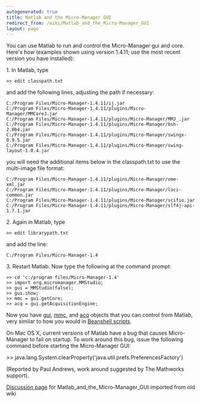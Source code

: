 ```yaml
---
autogenerated: true
title: Matlab and the Micro-Manager GUI
redirect_from: /wiki/Matlab_and_the_Micro-Manager_GUI
layout: page
---
```


You can use Matlab to run and control the Micro-Manager gui and core.
Here's how (examples shown using version 1.4.11; use the most recent
version you have installed):

1\. In Matlab, type

```
>> edit classpath.txt
```

and add the following lines, adjusting the path if necessary:

```
C:/Program Files/Micro-Manager-1.4.11/ij.jar
C:/Program Files/Micro-Manager-1.4.11/plugins/Micro-Manager/MMCoreJ.jar
C:/Program Files/Micro-Manager-1.4.11/plugins/Micro-Manager/MMJ_.jar
C:/Program Files/Micro-Manager-1.4.11/plugins/Micro-Manager/bsh-2.0b4.jar
C:/Program Files/Micro-Manager-1.4.11/plugins/Micro-Manager/swingx-0.9.5.jar
C:/Program Files/Micro-Manager-1.4.11/plugins/Micro-Manager/swing-layout-1.0.4.jar
```

you will need the additional items below in the classpath.txt to use the
multi-image file format:

```
C:/Program Files/Micro-Manager-1.4.11/plugins/Micro-Manager/ome-xml.jar
C:/Program Files/Micro-Manager-1.4.11/plugins/Micro-Manager/loci-common.jar
C:/Program Files/Micro-Manager-1.4.11/plugins/Micro-Manager/scifio.jar
C:/Program Files/Micro-Manager-1.4.11/plugins/Micro-Manager/slf4j-api-1.7.1.jar
```

2\. Again in Matlab, type

```
>> edit librarypath.txt
```

and add the line:

```
C:/Program Files/Micro-Manager-1.4
```

3\. Restart Matlab. Now type the following at the command prompt:

```
>> cd 'c:/program files/Micro-Manager-1.4'
>> import org.micromanager.MMStudio;
>> gui = MMStudio(false);
>> gui.show;
>> mmc = gui.getCore;
>> acq = gui.getAcquisitionEngine;
```

Now you have
[gui](https://valelab.ucsf.edu/~MM/doc/mmstudio/org/micromanager/api/ScriptInterface.html),
[mmc](https://valelab.ucsf.edu/~MM/doc/mmcorej/mmcorej/CMMCore.html),
and
[acq](http://micro-manager.org/content/doc/mmstudio/org/micromanager/api/AcquisitionEngine.html)
objects that you can control from Matlab, very similar to how you would
in [Beanshell scripts](Example_Beanshell_scripts).

On Mac OS X, current versions of Matlab have a bug that causes
Micro-Manager to fail on startup. To work around this bug, issue the
following command before starting the Micro-Manager GUI:

&gt;&gt;
java.lang.System.clearProperty('java.util.prefs.PreferencesFactory')

(Reported by Paul Andrews, work around suggested by The Mathworks
support).


[Discussion page](/talk/Matlab_and_the_Micro-Manager_GUI) for Matlab_and_the_Micro-Manager_GUI imported from old wiki

